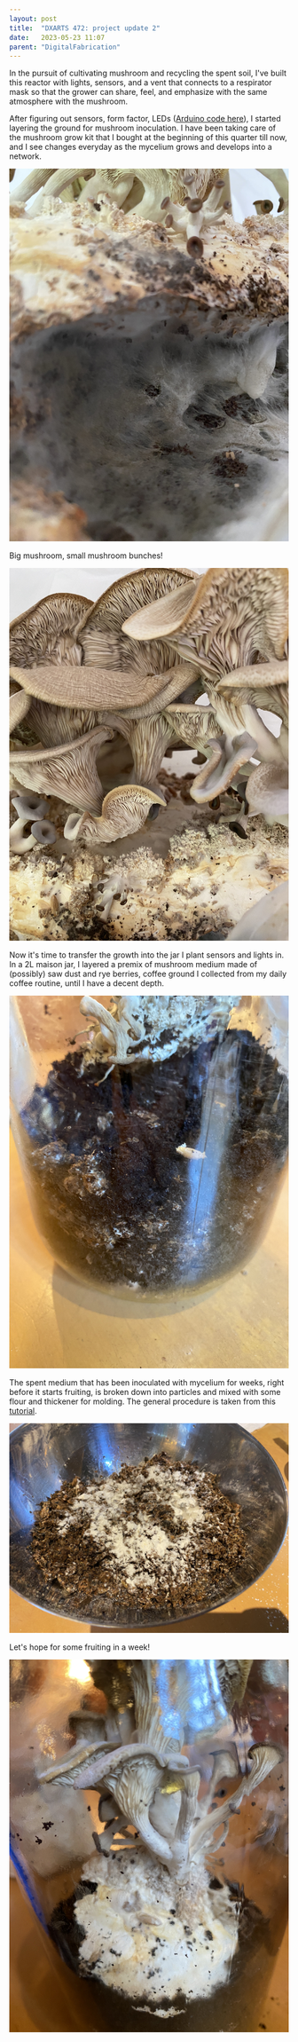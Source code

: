 ```yaml
---
layout: post
title:  "DXARTS 472: project update 2"
date:   2023-05-23 11:07
parent: "DigitalFabrication"
---
```


In the pursuit of cultivating mushroom and recycling the spent soil, I've built this reactor with lights, sensors, and a vent that connects to a respirator mask so that the grower can share, feel, and emphasize with the same atmosphere with the mushroom.


After figuring out sensors, form factor, LEDs ([Arduino code here](../files/dxarts472/pulse_neo_co2)), I started layering the ground for mushroom inoculation. I have been taking care of the mushroom grow kit that I bought at the beginning of this quarter till now, and I see changes everyday as the mycelium grows and develops into a network.

![mycelium](../files/dxarts472/IMG_3075.JPG)

Big mushroom, small mushroom bunches!

![mushrooms](../files/dxarts472/IMG_3074.JPG)

Now it's time to transfer the growth into the jar I plant sensors and lights in. In a 2L maison jar, I layered a premix of mushroom medium made of (possibly) saw dust and rye berries, coffee ground I collected from my daily coffee routine, until I have a decent depth.

![layers](../files/dxarts472/IMG_3081.JPG)

The spent medium that has been inoculated with mycelium for weeks, right before it starts fruiting, is broken down into particles and mixed with some flour and thickener for molding. The general procedure is taken from this [tutorial](https://www.youtube.com/watch?v=Tdu63vb7fJk&ab_channel=GROW.bio).

![mix](../files/dxarts472/IMG_3078.JPG)

Let's hope for some fruiting in a week!

![fruiting](../files/dxarts472/IMG_3079.JPG)